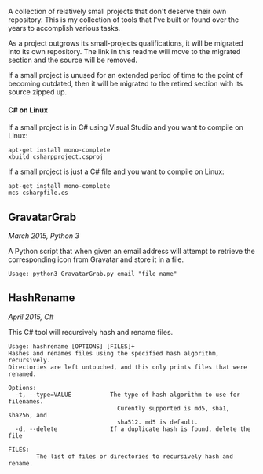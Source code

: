 A collection of relatively small projects that don't deserve their own repository. This is my collection of tools that I've built or found over the years to accomplish various tasks.

As a project outgrows its small-projects qualifications, it will be migrated into its own repository. The link in this readme will move to the migrated section and the source will be removed.

If a small project is unused for an extended period of time to the point of becoming outdated, then it will be migrated to the retired section with its source zipped up.

#### C# on Linux

If a small project is in C# using Visual Studio and you want to compile on Linux:

    apt-get install mono-complete
    xbuild csharpproject.csproj
    
If a small project is just a C# file and you want to compile on Linux:

    apt-get install mono-complete
    mcs csharpfile.cs


    
## GravatarGrab

_March 2015, Python 3_

A Python script that when given an email address will attempt to retrieve the corresponding icon
from Gravatar and store it in a file.

    Usage: python3 GravatarGrab.py email "file name"




## HashRename

_April 2015, C#_

This C# tool will recursively hash and rename files.

    Usage: hashrename [OPTIONS] [FILES]+
    Hashes and renames files using the specified hash algorithm, recursively.
    Directories are left untouched, and this only prints files that were renamed.

    Options:
      -t, --type=VALUE           The type of hash algorithm to use for filenames.
                                   Curently supported is md5, sha1, sha256, and
                                   sha512. md5 is default.
      -d, --delete               If a duplicate hash is found, delete the file

    FILES:
            The list of files or directories to recursively hash and rename.